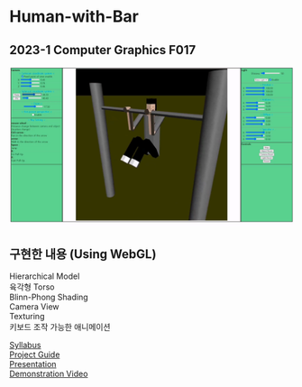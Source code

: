# Human-with-Bar
## 2023-1 Computer Graphics F017
![image](https://github.com/Chihiro0623/Human-with-Bar/blob/main/img/1.png)

## 구현한 내용 (Using WebGL)
Hierarchical Model  
육각형 Torso  
Blinn-Phong Shading  
Camera View  
Texturing  
키보드 조작 가능한 애니메이션    


[Syllabus](https://github.com/Chihiro0623/Human-with-Bar/blob/main/%EC%BB%B4%ED%93%A8%ED%84%B0%EA%B7%B8%EB%9E%98%ED%94%BD%EC%8A%A4.pdf)  
[Project Guide](https://github.com/Chihiro0623/Human-with-Bar/blob/main/Team%20Project.pdf)  
[Presentation](https://github.com/Chihiro0623/Human-with-Bar/blob/main/ComputerGraphics_8%EC%A1%B0_TeamProject.pptx)  
[Demonstration Video](https://www.youtube.com/watch?v=I9sBkzFYdR8)  

